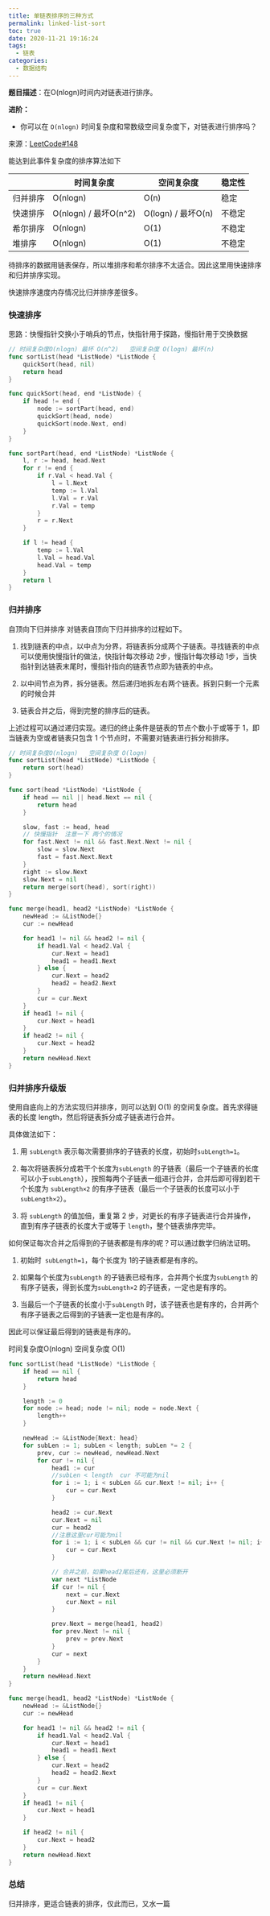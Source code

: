 ```yaml
---
title: 单链表排序的三种方式
permalink: linked-list-sort
toc: true
date: 2020-11-21 19:16:24
tags:
  - 链表
categories:
  - 数据结构
---
```


<!--more-->

**题目描述**：在O(nlogn)时间内对链表进行排序。 

**进阶：**

- 你可以在 `O(nlogn)` 时间复杂度和常数级空间复杂度下，对链表进行排序吗？

来源：[LeetCode#148](https://leetcode-cn.com/problems/sort-list/)

能达到此事件复杂度的排序算法如下

|          | 时间复杂度            | 空间复杂度         | 稳定性 |
| -------- | --------------------- | ------------------ | ------ |
| 归并排序 | O(nlogn)              | O(n)               | 稳定   |
| 快速排序 | O(nlogn) / 最坏O(n^2) | O(logn) / 最坏O(n) | 不稳定 |
| 希尔排序 | O(nlogn)              | O(1)               | 不稳定 |
| 堆排序   | O(nlogn)              | O(1)               | 不稳定 |

待排序的数据用链表保存，所以堆排序和希尔排序不太适合。因此这里用快速排序和归并排序实现。

快速排序速度内存情况比归并排序差很多。

### 快速排序

思路：快慢指针交换小于哨兵的节点，快指针用于探路，慢指针用于交换数据

```go
// 时间复杂度O(nlogn) 最坏 O(n^2)   空间复杂度 O(logn) 最坏(n)
func sortList(head *ListNode) *ListNode {
    quickSort(head, nil)
    return head
}

func quickSort(head, end *ListNode) {
	if head != end {
		node := sortPart(head, end)
		quickSort(head, node)
		quickSort(node.Next, end)
	}
}

func sortPart(head, end *ListNode) *ListNode {
	l, r := head, head.Next
	for r != end {
		if r.Val < head.Val {
			l = l.Next
			temp := l.Val
			l.Val = r.Val
			r.Val = temp
		}
		r = r.Next
	}

	if l != head {
		temp := l.Val
		l.Val = head.Val
		head.Val = temp
	}
	return l
}
```



### 归并排序

自顶向下归并排序
对链表自顶向下归并排序的过程如下。

1. 找到链表的中点，以中点为分界，将链表拆分成两个子链表。寻找链表的中点可以使用快慢指针的做法，快指针每次移动 2步，慢指针每次移动 1步，当快指针到达链表末尾时，慢指针指向的链表节点即为链表的中点。

2. 以中间节点为界，拆分链表。然后递归地拆左右两个链表。拆到只剩一个元素的时候合并

3. 链表合并之后，得到完整的排序后的链表。

上述过程可以通过递归实现。递归的终止条件是链表的节点个数小于或等于 1，即当链表为空或者链表只包含 1 个节点时，不需要对链表进行拆分和排序。

```go
// 时间复杂度O(nlogn)   空间复杂度 O(logn)
func sortList(head *ListNode) *ListNode {
    return sort(head)
}

func sort(head *ListNode) *ListNode {
	if head == nil || head.Next == nil {
		return head
	}

	slow, fast := head, head
	// 快慢指针  注意一下 两个的情况
	for fast.Next != nil && fast.Next.Next != nil {
		slow = slow.Next
		fast = fast.Next.Next
	}
	right := slow.Next
	slow.Next = nil
	return merge(sort(head), sort(right))
}

func merge(head1, head2 *ListNode) *ListNode {
	newHead := &ListNode{}
	cur := newHead

	for head1 != nil && head2 != nil {
		if head1.Val < head2.Val {
			cur.Next = head1
			head1 = head1.Next
		} else {
			cur.Next = head2
			head2 = head2.Next
		}
		cur = cur.Next
	}
	if head1 != nil {
		cur.Next = head1
	}
	if head2 != nil {
		cur.Next = head2
	}
	return newHead.Next
}

```



### 归并排序升级版

使用自底向上的方法实现归并排序，则可以达到 O(1) 的空间复杂度。首先求得链表的长度 length，然后将链表拆分成子链表进行合并。

具体做法如下：

1. 用 `subLength` 表示每次需要排序的子链表的长度，初始时`subLength=1`。

2. 每次将链表拆分成若干个长度为`subLength` 的子链表（最后一个子链表的长度可以小于`subLength`），按照每两个子链表一组进行合并，合并后即可得到若干个长度为 `subLength×2` 的有序子链表（最后一个子链表的长度可以小于` subLength×2`）。
3. 将 `subLength` 的值加倍，重复第 2 步，对更长的有序子链表进行合并操作，直到有序子链表的长度大于或等于 `length`，整个链表排序完毕。

如何保证每次合并之后得到的子链表都是有序的呢？可以通过数学归纳法证明。

1. 初始时` subLength=1`，每个长度为 1的子链表都是有序的。

2. 如果每个长度为`subLength` 的子链表已经有序，合并两个长度为`subLength` 的有序子链表，得到长度为`subLength×2` 的子链表，一定也是有序的。

3. 当最后一个子链表的长度小于`subLength` 时，该子链表也是有序的，合并两个有序子链表之后得到的子链表一定也是有序的。

因此可以保证最后得到的链表是有序的。

时间复杂度O(nlogn)   空间复杂度 O(1)

```go
func sortList(head *ListNode) *ListNode {
    if head == nil {
		return head
	}

	length := 0
	for node := head; node != nil; node = node.Next {
		length++
	}

	newHead := &ListNode{Next: head}
	for subLen := 1; subLen < length; subLen *= 2 {
		prev, cur := newHead, newHead.Next
		for cur != nil {
			head1 := cur
			//subLen < length  cur 不可能为nil
			for i := 1; i < subLen && cur.Next != nil; i++ {
				cur = cur.Next
			}

			head2 := cur.Next
			cur.Next = nil
			cur = head2
			//注意这里cur可能为nil
			for i := 1; i < subLen && cur != nil && cur.Next != nil; i++ {
				cur = cur.Next
			}

			// 合并之前，如果head2尾后还有，这里必须断开
			var next *ListNode
			if cur != nil {
				next = cur.Next
				cur.Next = nil
			}

			prev.Next = merge(head1, head2)
			for prev.Next != nil {
				prev = prev.Next
			}
			cur = next
		}
	}
	return newHead.Next
}

func merge(head1, head2 *ListNode) *ListNode {
	newHead := &ListNode{}
	cur := newHead

	for head1 != nil && head2 != nil {
		if head1.Val < head2.Val {
			cur.Next = head1
			head1 = head1.Next
		} else {
			cur.Next = head2
			head2 = head2.Next
		}
		cur = cur.Next
	}
	if head1 != nil {
		cur.Next = head1
	}

	if head2 != nil {
		cur.Next = head2
	}
	return newHead.Next
}
```



### 总结

归并排序，更适合链表的排序，仅此而已，又水一篇

